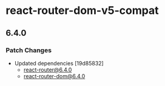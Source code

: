 # react-router-dom-v5-compat

## 6.4.0

### Patch Changes

- Updated dependencies [19d85832]
  - react-router@6.4.0
  - react-router-dom@6.4.0
